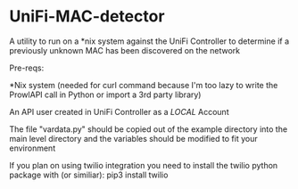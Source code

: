 # UniFi-MAC-detector
A utility to run on a *nix system against the UniFi Controller to determine if a previously unknown MAC has been discovered on the network

Pre-reqs:

*Nix system  (needed for curl command because I'm too lazy to write the ProwlAPI call in Python or import a 3rd party library)

An API user created in UniFi Controller as a *LOCAL* Account

The file "vardata.py" should be copied out of the example directory into the main level directory and the variables should be modified to fit your environment


If you plan on using twilio integration you need to install the twilio python package with (or similiar):
pip3 install twilio 

